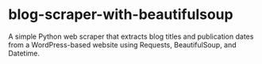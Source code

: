 # blog-scraper-with-beautifulsoup
A simple Python web scraper that extracts blog titles and publication dates from a WordPress-based website using Requests, BeautifulSoup, and Datetime.
